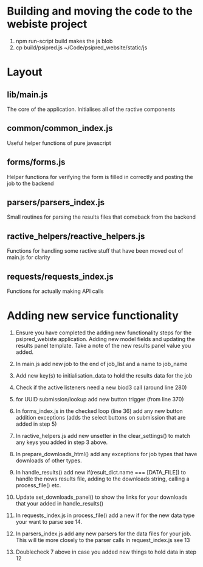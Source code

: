 # Building and moving the code to the webiste project

1. npm run-script build
makes the js blob
2. cp build/psipred.js ~/Code/psipred_website/static/js

# Layout

## lib/main.js
The core of the application. Initialises all of the ractive components

## common/common_index.js
Useful helper functions of pure javascript

## forms/forms.js
Helper functions for verifying the form is filled in correctly and
posting the job to the backend

## parsers/parsers_index.js
Small routines for parsing the results files that comeback from the backend

## ractive_helpers/reactive_helpers.js
Functions for handling some ractive stuff that have been moved out of main.js
for clarity

## requests/requests_index.js
Functions for actually making API calls

# Adding new service functionality

1. Ensure you have completed the adding new functionality steps for the psipred_webiste application. Adding new model fields and updating the results panel template. Take a note of the new results panel value you added.

2. In main.js add new job to the end of job_list and a name to job_name
3. Add new key(s) to initialisation_data to hold the results data for the job
4. Check if the active listeners need a new biod3 call (around line 280)
5. for UUID submission/lookup add new button trigger (from line 370)

6. In forms_index.js in the checked loop (line 36) add any new button addition exceptions
    (adds the select buttons on submission that are added in step 5)

7. In ractive_helpers.js add new unsetter in the clear_settings() to match any keys
   you added in step 3 above.
8. In prepare_downloads_html() add any exceptions for job types that have downloads of
    other types.
9. In handle_results() add new if(result_dict.name === [DATA_FILE]) to handle the
    news results file, adding to the downloads string, calling a process_file() etc.
10. Update set_downloads_panel() to show the links for your downloads that your
    added in handle_results()

11. In requests_index.js in process_file() add a new if for the new data type your want
    to parse see 14.

12. In parsers_index.js add any new parsers for the data files for your job. This will
    tie more closely to the parser calls in request_index.js see 13
13. Doublecheck 7 above in case you added new things to hold data in step 12
